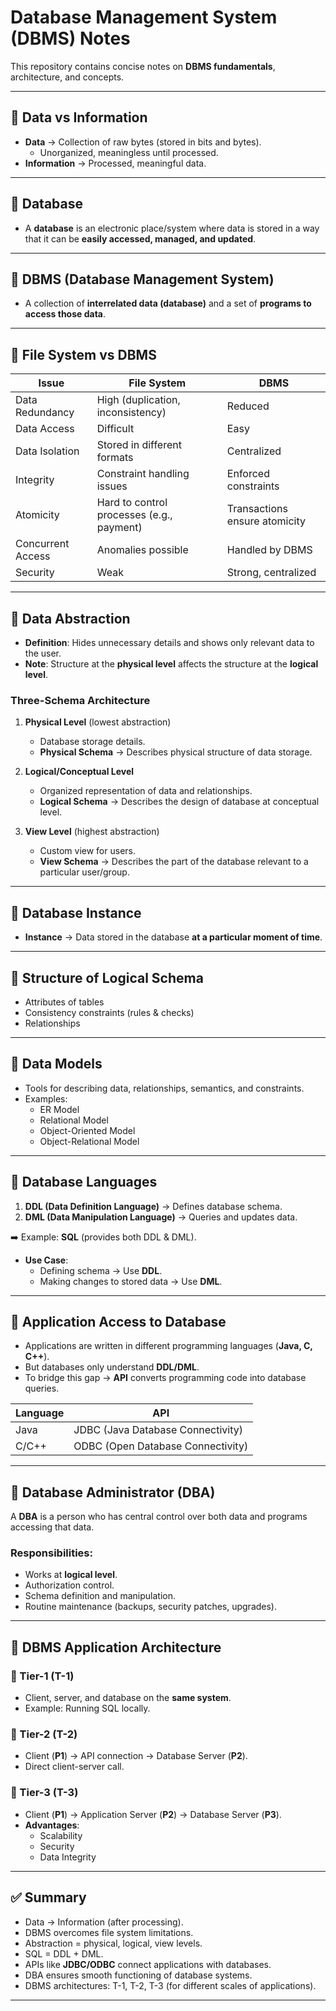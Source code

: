 # Database Management System (DBMS) Notes  

This repository contains concise notes on **DBMS fundamentals**, architecture, and concepts.  

---

## 📌 Data vs Information  
- **Data** → Collection of raw bytes (stored in bits and bytes).  
  - Unorganized, meaningless until processed.  
- **Information** → Processed, meaningful data.  

---

## 📌 Database  
- A **database** is an electronic place/system where data is stored in a way that it can be **easily accessed, managed, and updated**.  

---

## 📌 DBMS (Database Management System)  
- A collection of **interrelated data (database)** and a set of **programs to access those data**.  

---

## 📌 File System vs DBMS  

| Issue | File System | DBMS |
|-------|-------------|------|
| Data Redundancy | High (duplication, inconsistency) | Reduced |
| Data Access | Difficult | Easy |
| Data Isolation | Stored in different formats | Centralized |
| Integrity | Constraint handling issues | Enforced constraints |
| Atomicity | Hard to control processes (e.g., payment) | Transactions ensure atomicity |
| Concurrent Access | Anomalies possible | Handled by DBMS |
| Security | Weak | Strong, centralized |

---

## 📌 Data Abstraction  
- **Definition**: Hides unnecessary details and shows only relevant data to the user.  
- **Note**: Structure at the **physical level** affects the structure at the **logical level**.  

### Three-Schema Architecture  
1. **Physical Level** (lowest abstraction)  
   - Database storage details.  
   - **Physical Schema** → Describes physical structure of data storage.  

2. **Logical/Conceptual Level**  
   - Organized representation of data and relationships.  
   - **Logical Schema** → Describes the design of database at conceptual level.  

3. **View Level** (highest abstraction)  
   - Custom view for users.  
   - **View Schema** → Describes the part of the database relevant to a particular user/group.  

---

## 📌 Database Instance  
- **Instance** → Data stored in the database **at a particular moment of time**.  

---

## 📌 Structure of Logical Schema  
- Attributes of tables  
- Consistency constraints (rules & checks)  
- Relationships  

---

## 📌 Data Models  
- Tools for describing data, relationships, semantics, and constraints.  
- Examples:  
  - ER Model  
  - Relational Model  
  - Object-Oriented Model  
  - Object-Relational Model  

---

## 📌 Database Languages  
1. **DDL (Data Definition Language)** → Defines database schema.  
2. **DML (Data Manipulation Language)** → Queries and updates data.  

➡️ Example: **SQL** (provides both DDL & DML).  

- **Use Case**:  
  - Defining schema → Use **DDL**.  
  - Making changes to stored data → Use **DML**.  

---

## 📌 Application Access to Database  
- Applications are written in different programming languages (**Java, C, C++**).  
- But databases only understand **DDL/DML**.  
- To bridge this gap → **API** converts programming code into database queries.  

| Language | API |
|----------|-----|
| Java     | JDBC (Java Database Connectivity) |
| C/C++    | ODBC (Open Database Connectivity) |

---

## 📌 Database Administrator (DBA)  
A **DBA** is a person who has central control over both data and programs accessing that data.  

### Responsibilities:  
- Works at **logical level**.  
- Authorization control.  
- Schema definition and manipulation.  
- Routine maintenance (backups, security patches, upgrades).  

---

## 📌 DBMS Application Architecture  

### 🔹 Tier-1 (T-1)  
- Client, server, and database on the **same system**.  
- Example: Running SQL locally.  

### 🔹 Tier-2 (T-2)  
- Client (**P1**) → API connection → Database Server (**P2**).  
- Direct client-server call.  

### 🔹 Tier-3 (T-3)  
- Client (**P1**) → Application Server (**P2**) → Database Server (**P3**).  
- **Advantages**:  
  - Scalability  
  - Security  
  - Data Integrity  

---

## ✅ Summary  
- Data → Information (after processing).  
- DBMS overcomes file system limitations.  
- Abstraction = physical, logical, view levels.  
- SQL = DDL + DML.  
- APIs like **JDBC/ODBC** connect applications with databases.  
- DBA ensures smooth functioning of database systems.  
- DBMS architectures: T-1, T-2, T-3 (for different scales of applications).  

---
